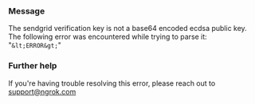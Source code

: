
### Message
The sendgrid verification key is not a base64 encoded ecdsa public key. The following error was encountered while trying to parse it: "`&lt;ERROR&gt;`"

### Further help
If you're having trouble resolving this error, please reach out to [support@ngrok.com](mailto:support@ngrok.com?subject=Help%20with%20ERR_NGROK_1699)


